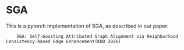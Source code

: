 # SGA
This is a pytorch implementation of SGA, as described in our paper: 

        SGA: Self-boosting Attributed Graph Alignment via Neighborhood Consistency-based Edge Enhancement(KDD 2026)
